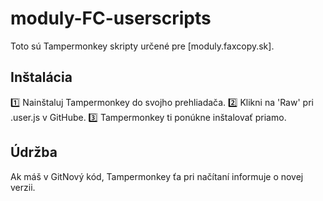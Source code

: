 # moduly-FC-userscripts

Toto sú Tampermonkey skripty určené pre [moduly.faxcopy.sk].

## Inštalácia

1️⃣ Nainštaluj Tampermonkey do svojho prehliadača.
2️⃣ Klikni na 'Raw' pri .user.js v GitHube.
3️⃣ Tampermonkey ti ponúkne inštalovať priamo.

## Údržba

Ak máš v GitNový kód, Tampermonkey ťa pri načítaní informuje o novej verzii.
